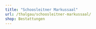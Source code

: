 ```yaml
---
title: "Schoosleitner Markussaal"
url: /thalgau/schoosleitner-markussaal/
shop: Bestattungen
---
```

